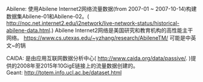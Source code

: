 Abilene:
        使用Abilene Internet2网络流量数据(from 2007-01 ~ 2007-10-14)构建数据集Abilene-01和Abilene-02。( http://noc.net.internet2.edu/i2network/live-network-status/historical-abilene-data.html.)   Abilene Internet2网络是美国研究和教育机构的高性能主干网络。
        https://www.cs.utexas.edu/~yzhang/research/AbileneTM/    可能是中英文~的锅
        
CAIDA:
        是由应用互联网数据分析中心(     http://www.caida.org/data/passive/.       )提供的2008年至2015年10GigE链接上的流量数据创建的。        
Geant:
        http://totem.info.ucl.ac.be/dataset.html
        

        
        
